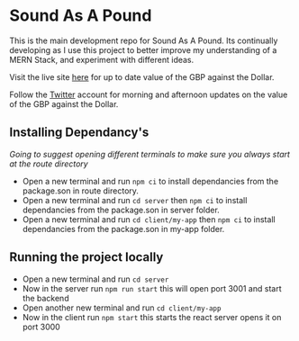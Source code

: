 # Sound As A Pound

This is the main development repo for Sound As A Pound. Its continually developing as I use this project to better improve my understanding of a MERN Stack, and experiment with different ideas.

Visit the live site <a target="_blank" href ="https://soundasapound.onrender.com/">here</a> for up to date value of the GBP against the Dollar.

Follow the <a target="_blank" href ="https://twitter.com/sound_as_apound">Twitter</a> account for morning and afternoon updates on the value of the GBP against the Dollar.

## Installing Dependancy's

_Going to suggest opening different terminals to make sure you always start at the route directory_

- Open a new terminal and run `npm ci` to install dependancies from the package.son in route directory.
- Open a new terminal and run `cd server` then `npm ci` to install dependancies from the package.son in server folder.
- Open a new terminal and run `cd client/my-app` then `npm ci` to install dependancies from the package.son in my-app folder.

## Running the project locally

- Open a new terminal and run `cd server`
- Now in the server run `npm run start` this will open port 3001 and start the backend
- Open another new terminal and run `cd client/my-app `
- Now in the client run `npm start` this starts the react server opens it on port 3000
